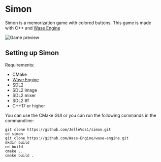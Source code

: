 # Simon

Simon is a memorization game with colored buttons. This game is made with C++ and [Wase Engine](https://github.com/Wase-Engine/wase-engine)

![Game preview](images/simon.png)


## Setting up Simon

Requirements:

 - CMake
 - [Wase Engine](https://github.com/Wase-Engine/wase-engine)
 - SDL2
 - SDL2 image
 - SDL2 mixer
 - SDL2 ttf
 - C++17 or higher

You can use the CMake GUI or you can run the following commands in the commandline:
```
git clone https://github.com/JelleVos1/simon.git
cd simon
git clone https://github.com/Wase-Engine/wase-engine.git
mkdir build
cd build
cmake ..
cmake build .
```
